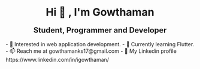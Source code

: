 <center><h1><b>Hi 👋 , I'm  Gowthaman </b></h1></center>
<center><b style="font-size:20px;">Student, Programmer and Developer </b></center><br>
- 👀 Interested in web application development.
- 🌱 Currently learning Flutter.
- 📫 Reach me at gowthamanks17@gmail.com
- 🔗 My Linkedin profile https://www.linkedin.com/in/igowthaman/

